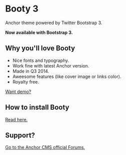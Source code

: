 # Booty 3

Anchor theme powered by Twitter Bootstrap 3.

**Now available with Bootstrap 3.**

## Why you'll love Booty

* Nice fonts and typography.
* Work fine with latest Anchor version.
* Made in Q3 2014.
* Aweesome features (like cover image or links color).
* Royalty free.

[Want demo?](http://booty3.anchorcms.ru)

## How to install Booty

[Read here.](http://booty3.anchorcms.ru/install)

## Support?

[Go to the Anchor CMS official Forums.](http://forums.anchorcms.com)

